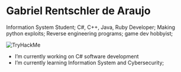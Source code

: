 <h1>Gabriel Rentschler de Araujo</h1>

Information System Student;
C#, C++, Java, Ruby Developer;
Making python exploits;
Reverse engineering programs;
game dev hobbyist;

<img src="https://tryhackme-badges.s3.amazonaws.com/madiness.png" alt="TryHackMe">

- I’m currently working on C# software development
- I’m currently learning Information System and Cybersecurity;
